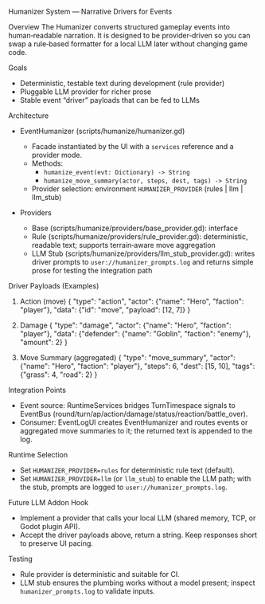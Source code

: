 Humanizer System — Narrative Drivers for Events

Overview
The Humanizer converts structured gameplay events into human‑readable narration. It is designed to be provider‑driven so you can swap a rule‑based formatter for a local LLM later without changing game code.

Goals
- Deterministic, testable text during development (rule provider)
- Pluggable LLM provider for richer prose
- Stable event “driver” payloads that can be fed to LLMs

Architecture
- EventHumanizer (scripts/humanize/humanizer.gd)
  - Facade instantiated by the UI with a `services` reference and a provider mode.
  - Methods:
    - `humanize_event(evt: Dictionary) -> String`
    - `humanize_move_summary(actor, steps, dest, tags) -> String`
  - Provider selection: environment `HUMANIZER_PROVIDER` (rules | llm | llm_stub)

- Providers
  - Base (scripts/humanize/providers/base_provider.gd): interface
  - Rule (scripts/humanize/providers/rule_provider.gd): deterministic, readable text; supports terrain‑aware move aggregation
  - LLM Stub (scripts/humanize/providers/llm_stub_provider.gd): writes driver prompts to `user://humanizer_prompts.log` and returns simple prose for testing the integration path

Driver Payloads (Examples)
1) Action (move)
{
  "type": "action",
  "actor": {"name": "Hero", "faction": "player"},
  "data": {"id": "move", "payload": [12, 7]}
}

2) Damage
{
  "type": "damage",
  "actor": {"name": "Hero", "faction": "player"},
  "data": {"defender": {"name": "Goblin", "faction": "enemy"}, "amount": 2}
}

3) Move Summary (aggregated)
{
  "type": "move_summary",
  "actor": {"name": "Hero", "faction": "player"},
  "steps": 6,
  "dest": [15, 10],
  "tags": {"grass": 4, "road": 2}
}

Integration Points
- Event source: RuntimeServices bridges TurnTimespace signals to EventBus (round/turn/ap/action/damage/status/reaction/battle_over).
- Consumer: EventLogUI creates EventHumanizer and routes events or aggregated move summaries to it; the returned text is appended to the log.

Runtime Selection
- Set `HUMANIZER_PROVIDER=rules` for deterministic rule text (default).
- Set `HUMANIZER_PROVIDER=llm` (or `llm_stub`) to enable the LLM path; with the stub, prompts are logged to `user://humanizer_prompts.log`.

Future LLM Addon Hook
- Implement a provider that calls your local LLM (shared memory, TCP, or Godot plugin API).
- Accept the driver payloads above, return a string. Keep responses short to preserve UI pacing.

Testing
- Rule provider is deterministic and suitable for CI.
- LLM stub ensures the plumbing works without a model present; inspect `humanizer_prompts.log` to validate inputs.

